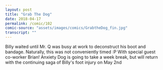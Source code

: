 ```yaml
---
layout: post
title: "Grab The Dog"
date: 2018-04-17
permalink: /comic/102
comic-source: "assets/images/comics/GrabtheDog_fin.jpg"
transcript: ""
---
```


Billy waited until Mr. Q was busy at work to deconstruct his boot and bandage. Naturally, this was not conveniently timed :P  With special guest co-worker Brian!   Anxiety Dog is going to take a week break, but will return with the continuing saga of Billy's foot injury on May 2nd
